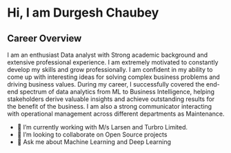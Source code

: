 # Hi, I am Durgesh Chaubey

## Career Overview

I am an enthusiast Data analyst with Strong academic background and extensive professional experience. I am extremely motivated to constantly develop my skills and grow professionally. I am confident in my ability to come up with interesting ideas for solving complex business problems and driving business values. During my career, I successfully covered the end-end spectrum of data analytics from ML to Business Intelligence, helping stakeholders derive valuable insights and achieve outstanding results for the benefit of the business. I am also a strong communicator interacting with operational management across different departments as Maintenance.

- 🌱 I’m currently working with M/s Larsen and Turbro Limited.
- 👯 I’m looking to collaborate on Open Source projects
- 💬 Ask me about Machine Learning and Deep Learning
